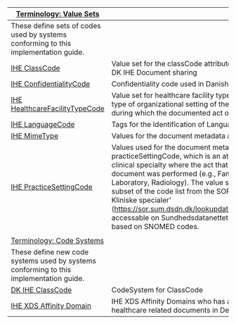 | [Terminology: Value Sets](#RANGE!terminology-value-sets)   |  |
| ----| ---|
| These define sets of codes used by systems conforming to this implementation guide.   |  |
| [IHE ClassCode](../../output/ValueSet-MedCom-ihe-core-classcode-VS.html)  | Value set for the classCode attribute. classCode used in DK IHE Document sharing  |
| [IHE ConfidentialityCode](../../output/ValueSet-MedCom-ihe-core-confidentialitycode-VS.html)   | Confidentiality code used in Danish Document sharing.  |
| [IHE HealthcareFacilityTypeCode](../../output/ValueSet-MedCom-ihe-core-HealthcareFacilityTypeCode-VS.html) | Value set for healthcare facility type code represents the type of organizational setting of the clinical encounter during which the documented act occurred.   |
| [IHE LanguageCode](../../output/ValueSet-MedCom-ihe-core-languagecode-VS.html)  | Tags for the Identification of Languages (RFC 3066) |
| [IHE MimeType](../../output/ValueSet-MedCom-ihe-core-mimetype-VS.html) | Values for the document metadata attribute mimeType |
| [IHE PracticeSettingCode](../../output/ValueSet-MedCom-ihe-core-PracticeSettingCode-VS.html)   | Values used for the document metadata attribute practiceSettingCode, which is an attribute specifying the clinical specialty where the act that resulted in the document was performed (e.g., Family Practice, Laboratory, Radiology). The value set is based on a subset of the code list from the SOR lookup table ‘SOR-Kliniske specialer’ (https://sor.sum.dsdn.dk/lookupdata/\#clinical_speciality, accessable on Sundhedsdatanettet (SDN)), which is based on SNOMED codes. |
|   |  |
| [Terminology: Code Systems](#RANGE!terminology-code-systems)  |  |
| These define new code systems used by systems conforming to this implementation guide.   |  |
| [DK IHE ClassCode](../../output/CodeSystem-MedCom-ihe-classcode-CS.html)  | CodeSystem for ClassCode |
| [IHE XDS Affinity Domain](../../output/CodeSystem-MedCom-ihe-homeCommunityId-CS.html) | IHE XDS Affinity Domains who has agreed to share healthcare related documents in Denmark   |
